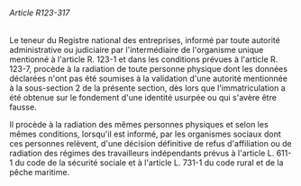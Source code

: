 ###### Article R123-317

Le teneur du Registre national des entreprises, informé par toute autorité administrative ou judiciaire par l'intermédiaire de l'organisme unique mentionné à l'article R. 123-1 et dans les conditions prévues à l'article R. 123-7, procède à la radiation de toute personne physique dont les données déclarées n'ont pas été soumises à la validation d'une autorité mentionnée à la sous-section 2 de la présente section, dès lors que l'immatriculation a été obtenue sur le fondement d'une identité usurpée ou qui s'avère être fausse.

Il procède à la radiation des mêmes personnes physiques et selon les mêmes conditions, lorsqu'il est informé, par les organismes sociaux dont ces personnes relèvent, d'une décision définitive de refus d'affiliation ou de radiation des régimes des travailleurs indépendants prévus à l'article L. 611-1 du code de la sécurité sociale et à l'article L. 731-1 du code rural et de la pêche maritime.

